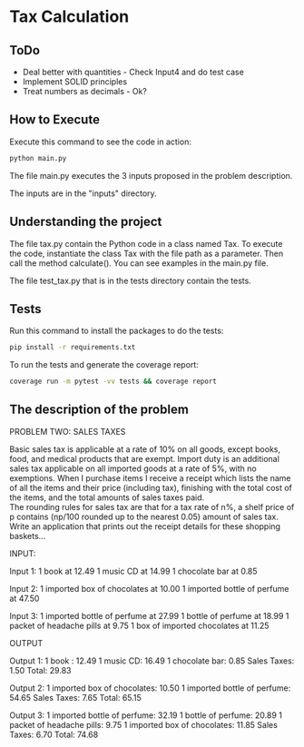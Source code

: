 # Tax Calculation

## ToDo
* Deal better with quantities - Check Input4 and do test case
* Implement SOLID principles
* Treat numbers as decimals - Ok?

## How to Execute

Execute this command to see the code in action:

```bash
python main.py
```
The file main.py executes the 3 inputs proposed in the problem description.

The inputs are in the "inputs" directory.

## Understanding the project

The file tax.py contain the Python code in a class named Tax. To execute the code, instantiate the class Tax with the file path as a parameter. Then call the method calculate(). You can see examples in the main.py file.  

The file test_tax.py that is in the tests directory contain the tests.

## Tests

Run this command to install the packages to do the tests:

```bash
pip install -r requirements.txt
```
To run the tests and generate the coverage report:
```bash
coverage run -m pytest -vv tests && coverage report
```

## The description of the problem

PROBLEM TWO: SALES TAXES

Basic sales tax is applicable at a rate of 10% on all goods, except books, food, and medical products that are exempt. 
Import duty is an additional sales tax applicable on all imported goods at a rate of 5%, with no exemptions.
When I purchase items I receive a receipt which lists the name of all the items and their price (including tax), finishing with the total cost of the items, and the total amounts of sales taxes paid.  
The rounding rules for sales tax are that for a tax rate of n%, a shelf price of p contains (np/100 rounded up to the nearest 0.05) amount of sales tax.
Write an application that prints out the receipt details for these shopping baskets...

INPUT:

Input 1:
1 book at 12.49
1 music CD at 14.99
1 chocolate bar at 0.85

Input 2:
1 imported box of chocolates at 10.00
1 imported bottle of perfume at 47.50

Input 3:
1 imported bottle of perfume at 27.99
1 bottle of perfume at 18.99
1 packet of headache pills at 9.75
1 box of imported chocolates at 11.25

OUTPUT

Output 1:
1 book : 12.49
1 music CD: 16.49
1 chocolate bar: 0.85
Sales Taxes: 1.50
Total: 29.83

Output 2:
1 imported box of chocolates: 10.50
1 imported bottle of perfume: 54.65
Sales Taxes: 7.65
Total: 65.15

Output 3:
1 imported bottle of perfume: 32.19
1 bottle of perfume: 20.89
1 packet of headache pills: 9.75
1 imported box of chocolates: 11.85
Sales Taxes: 6.70
Total: 74.68


